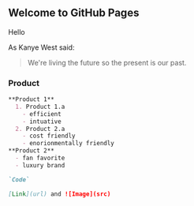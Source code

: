 ## Welcome to GitHub Pages

Hello

As Kanye West said:

> We're living the future so
> the present is our past.

### Product

```markdown
**Product 1**
  1. Product 1.a
    - efficient
    - intuative
  2. Product 2.a
    - cost friendly
    - enorionmentally friendly
**Product 2**
  - fan favorite
  - luxury brand

`Code`

[Link](url) and ![Image](src)
```

